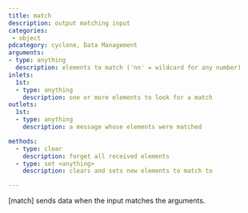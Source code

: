 ```yaml
---
title: match
description: output matching input
categories:
 - object
pdcategory: cyclone, Data Management
arguments:
- type: anything
  description: elements to match ('nn' = wildcard for any number)
inlets:
  1st:
  - type: anything
    description: one or more elements to look for a match
outlets:
  1st:
  - type: anything
    description: a message whose elements were matched

methods:
  - type: clear
    description: forget all received elements
  - type: set <anything>
    description: clears and sets new elements to match to

---
```


[match] sends data when the input matches the arguments.

